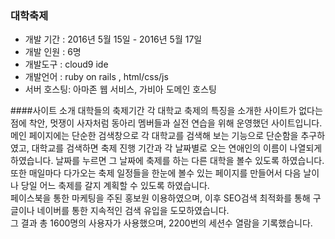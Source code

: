 ### 대학축제
  - 개발 기간 : 2016년 5월 15일 - 2016년 5월 17일 
  -	 개발 인원 : 6명 
  -	 개발도구 : cloud9 ide 
  -	 개발언어 : ruby on rails , html/css/js
  -	 서버 호스팅: 아마존 웹 서비스, 가비아 도메인 호스팅

####사이트 소개
대학들의 축제기간 각 대학교 축제의 특징을 소개한 사이트가 없다는 점에 착안, 멋쟁이 사자처럼 동아리 멤버들과 실전 연습을 위해 운영했던 사이트입니다.  
메인 페이지에는 단순한 검색창으로 각 대학교를 검색해 보는 기능으로 단순함을 추구하였고, 대학교를 검색하면 축제 진행 기간과 각 날짜별로 오는 연애인의 이름이 나열되게 하였습니다. 날짜를 누르면 그 날짜에 축제를 하는 다른 대학을 볼수 있도록 하였습니다.  
또한 매일마다 다가오는 축제 일정들을 한눈에 볼수 있는 페이지를 만들어서 다음 날이나 당일 어느 축제를 갈지 계획할 수 있도록 하였습니다.  
페이스북을 통한 마케팅을 주된 홍보원 이용하였으며,  이후 SEO검색 최적화를 통해 구글이나 네이버를 통한 지속적인 검색 유입을 도모하였습니다.  
그 결과 총 1600명의 사용자가 사용했으며, 2200번의 세션수 열람을 기록했습니다.  
